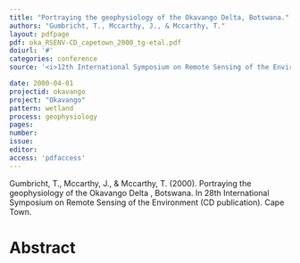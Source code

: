 ```yaml
---
title: "Portraying the geophysiology of the Okavango Delta, Botswana."
authors: "Gumbricht, T., Mccarthy, J., & Mccarthy, T."
layout: pdfpage
pdf: oka_RSENV-CD_capetown_2000_tg-etal.pdf
doiurl: '#'
categories: conference
source: '<i>12th International Symposium on Remote Sensing of the Environment</i> (CD publication)'

date: 2000-04-01
projectid: okavango
project: "Okavango"
pattern: wetland
process: geophysiology
pages:
number:
issue:
editor:
access: 'pdfaccess'
---
```


Gumbricht, T., Mccarthy, J., & Mccarthy, T. (2000). Portraying the geophysiology of the Okavango Delta , Botswana. In 28th International Symposium on Remote Sensing of the Environment (CD publication). Cape Town.

<h1 class='foot-description'>Abstract</h1>
